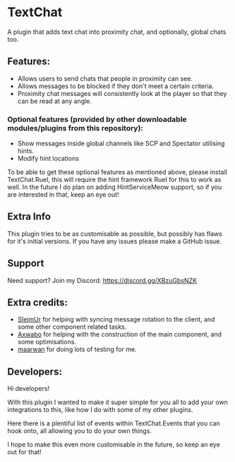 ﻿# TextChat

A plugin that adds text chat into proximity chat, and optionally, global chats too.

## Features:
- Allows users to send chats that people in proximity can see.
- Allows messages to be blocked if they don't meet a certain criteria.
- Proximity chat messages will consistently look at the player so that they can be read at any angle.

### Optional features (provided by other downloadable modules/plugins from this repository):
- Show messages inside global channels like SCP and Spectator utilising hints.
- Modify hint locations

To be able to get these optional features as mentioned above, please install TextChat.RueI, this will require the hint framework RueI for this to work as well. In the future I do plan on adding HintServiceMeow support,
so if you are interested in that, keep an eye out!

## Extra Info
This plugin tries to be as customisable as possible, but possibly has flaws for it's initial versions. If you have any issues please make a GitHub issue.

## Support

Need support? Join my Discord: https://discord.gg/XBzuGbsNZK

## Extra credits:
- [SlejmUr](https://github.com/SlejmUr) for helping with syncing message rotation to the client, and some other component related tasks.
- [Axwabo](https://github.com/Axwabo) for helping with the construction of the main component, and some optimisations.
- [maarwan](https://discord.com/users/764712077604159508) for doing lots of testing for me.

## Developers:
Hi developers! 

With this plugin I wanted to make it super simple for you all to add your own integrations to this, like how I do with some of my other plugins.

Here there is a plentiful list of events within TextChat.Events that you can hook onto, all allowing you to do your own things.

I hope to make this even more customisable in the future, so keep an eye out for that!